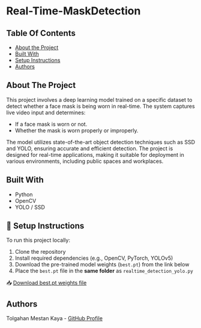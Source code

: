 # Real-Time-MaskDetection

## Table Of Contents

* [About the Project](#about-the-project)
* [Built With](#built-with)
* [Setup Instructions](#setup-instructions)
* [Authors](#authors)

## About The Project

This project involves a deep learning model trained on a specific dataset to detect whether a face mask is being worn in real-time. The system captures live video input and determines:

- If a face mask is worn or not.
- Whether the mask is worn properly or improperly.

The model utilizes state-of-the-art object detection techniques such as SSD and YOLO, ensuring accurate and efficient detection. The project is designed for real-time applications, making it suitable for deployment in various environments, including public spaces and workplaces.

## Built With

- Python  
- OpenCV  
- YOLO / SSD  

## 🔧 Setup Instructions

To run this project locally:

1. Clone the repository
2. Install required dependencies (e.g., OpenCV, PyTorch, YOLOv5)
3. Download the pre-trained model weights (`best.pt`) from the link below
4. Place the `best.pt` file in the **same folder** as `realtime_detection_yolo.py`

📥 [Download best.pt weights file](https://drive.google.com/file/d/1bN_nJ4olLKa2luimzmvQ6LnwyDbWNBQ3/view?usp=sharing)

## Authors

Tolgahan Mestan Kaya - [GitHub Profile](https://github.com/mestan4)
